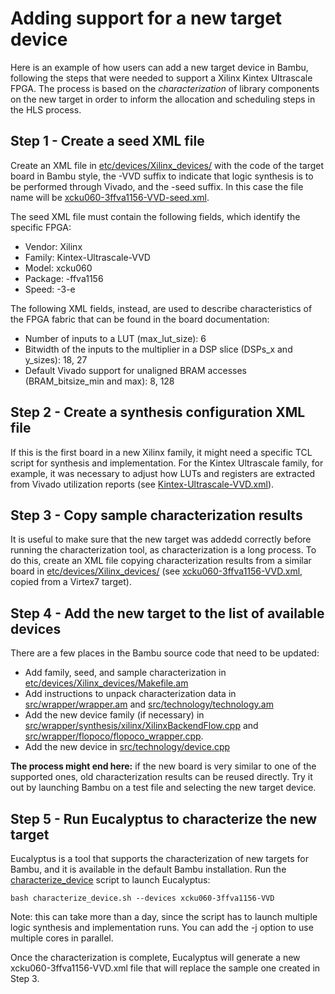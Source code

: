 # **Adding support for a new target device**

Here is an example of how users can add a new target device in Bambu, following the steps that were needed to support a Xilinx Kintex Ultrascale FPGA. The process is based on the *characterization* of library components on the new target in order to inform the allocation and scheduling steps in the HLS process.

## **Step 1 - Create a seed XML file**

Create an XML file in [etc/devices/Xilinx_devices/](https://github.com/ferrandi/PandA-bambu/tree/main/etc/devices/Xilinx_devices) with the code of the target board in Bambu style, the -VVD suffix to indicate that logic synthesis is to be performed through Vivado, and the -seed suffix. In this case the file name will be [xcku060-3ffva1156-VVD-seed.xml](xcku060-3ffva1156-VVD-seed.xml).

The seed XML file must contain the following fields, which identify the specific FPGA:
* Vendor: Xilinx
* Family: Kintex-Ultrascale-VVD
* Model: xcku060
* Package: -ffva1156
* Speed: -3-e

The following XML fields, instead, are used to describe characteristics of the FPGA fabric that can be found in the board documentation:
* Number of inputs to a LUT (max_lut_size): 6
* Bitwidth of the inputs to the multiplier in a DSP slice (DSPs_x and y_sizes): 18, 27
* Default Vivado support for unaligned BRAM accesses (BRAM_bitsize_min and max): 8, 128

## **Step 2 - Create a synthesis configuration XML file**

If this is the first board in a new Xilinx family, it might need a specific TCL script for synthesis and implementation. For the Kintex Ultrascale family, for example, it was necessary to adjust how LUTs and registers are extracted from Vivado utilization reports (see [Kintex-Ultrascale-VVD.xml](Kintex-Ultrascale-VVD.xml)).

## **Step 3 - Copy sample characterization results**

It is useful to make sure that the new target was addedd correctly before running the characterization tool, as characterization is a long process. To do this, create an XML file copying characterization results from a similar board in [etc/devices/Xilinx_devices/](https://github.com/ferrandi/PandA-bambu/tree/main/etc/devices/Xilinx_devices) (see [xcku060-3ffva1156-VVD.xml](xcku060-3ffva1156-VVD.xml), copied from a Virtex7 target).

## **Step 4 - Add the new target to the list of available devices**

There are a few places in the Bambu source code that need to be updated:

* Add family, seed, and sample characterization in [etc/devices/Xilinx_devices/Makefile.am](https://github.com/ferrandi/PandA-bambu/blob/main/etc/devices/Xilinx_devices/Makefile.am)
* Add instructions to unpack characterization data in [src/wrapper/wrapper.am](https://github.com/ferrandi/PandA-bambu/blob/main/src/wrapper/wrapper.am) and [src/technology/technology.am](https://github.com/ferrandi/PandA-bambu/blob/main/src/technology/technology.am)
* Add the new device family (if necessary) in [src/wrapper/synthesis/xilinx/XilinxBackendFlow.cpp](https://github.com/ferrandi/PandA-bambu/blob/main/src/wrapper/synthesis/xilinx/XilinxBackendFlow.cpp) and [src/wrapper/flopoco/flopoco_wrapper.cpp](https://github.com/ferrandi/PandA-bambu/blob/main/src/wrapper/flopoco/flopoco_wrapper.cpp).
* Add the new device in [src/technology/device.cpp](https://github.com/ferrandi/PandA-bambu/blob/main/src/technology/device.cpp)

**The process might end here:** if the new board is very similar to one of the supported ones, old characterization results can be reused directly. Try it out by launching Bambu on a test file and selecting the new target device.

## **Step 5 - Run Eucalyptus to characterize the new target**

Eucalyptus is a tool that supports the characterization of new targets for Bambu, and it is available in the default Bambu installation. Run the [characterize_device](https://github.com/ferrandi/PandA-bambu/blob/main/etc/devices/characterize_device.sh) script to launch Eucalyptus:

`bash characterize_device.sh --devices xcku060-3ffva1156-VVD`

Note: this can take more than a day, since the script has to launch multiple logic synthesis and implementation runs. You can add the -j option to use multiple cores in parallel.

Once the characterization is complete, Eucalyptus will generate a new xcku060-3ffva1156-VVD.xml file that will replace the sample one created in Step 3.
